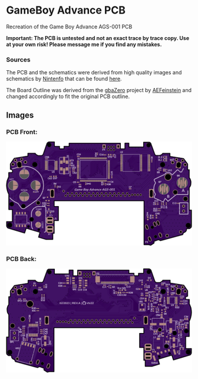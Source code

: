 # GameBoy Advance PCB
Recreation of the Game Boy Advance AGS-001 PCB

**Important: The PCB is untested and not an exact trace by trace copy. Use at your own risk! Please message me if you find any mistakes.**  

### Sources
The PCB and the schematics were derived from high quality images and schematics by [Nintenfo](https://github.com/Nintenfo) that can be found [here](https://nintenfo.github.io/repository/systems/GBA/documentation/schematics/).

The Board Outline was derived from the [gbaZero]([Nintenfo]) project by [AEFeinstein](https://github.com/AEFeinstein/) and changed accordingly to fit the original PCB outline.

## Images
### PCB Front:
![PCB Front](/img/pcb-front.png)
### PCB Back:
![PCB Back](/img/pcb-back.png)
